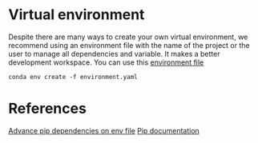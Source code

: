 # Virtual environment
Despite there are many ways to create your own virtual environment,
we recommend using an environment file with the name of the project 
or the user to manage all dependencies and variable. It makes a better 
development workspace. You can use this [environment file](conda_environment/environment.yaml)

```shell
conda env create -f environment.yaml
```

# References
[Advance pip dependencies on env file](https://github.com/conda/conda/blob/54e4a91d0da4d659a67e3097040764d3a2f6aa16/tests/conda_env/support/advanced-pip/environment.yml)
[Pip documentation](https://pip.pypa.io/en/stable/reference/pip_install/)
